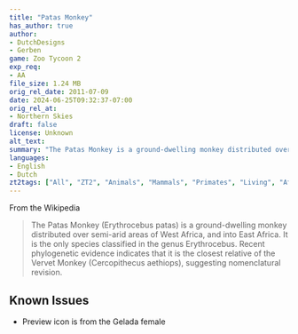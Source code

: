 ```yaml
---
title: "Patas Monkey"
has_author: true
author: 
- DutchDesigns
- Gerben
game: Zoo Tycoon 2
exp_req: 
- AA
file_size: 1.24 MB
orig_rel_date: 2011-07-09
date: 2024-06-25T09:32:37-07:00
orig_rel_at: 
- Northern Skies
draft: false
license: Unknown
alt_text: 
summary: "The Patas Monkey is a ground-dwelling monkey distributed over semi-arid areas of West Africa, and into East Africa."
languages:
- English
- Dutch
zt2tags: ["All", "ZT2", "Animals", "Mammals", "Primates", "Living", "African" ]
---
```

From the Wikipedia

> The Patas Monkey (Erythrocebus patas) is a ground-dwelling monkey distributed over semi-arid areas of West Africa, and into East Africa. It is the only species classified in the genus Erythrocebus. Recent phylogenetic evidence indicates that it is the closest relative of the Vervet Monkey (Cercopithecus aethiops), suggesting nomenclatural revision.

## Known Issues

- Preview icon is from the Gelada female